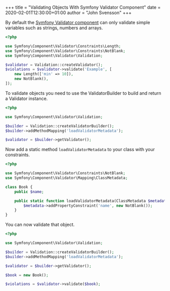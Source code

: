 +++
title = "Validating Objects With Symfony Validator Component"
date = 2020-02-01T12:30:00+01:00
author = "John Svensson"
+++

By default the [Symfony Validator component](https://symfony.com/doc/current/components/validator.html) can only validate simple variables such as strings, numbers and arrays.

```php
<?php

use Symfony\Component\Validator\Constraints\Length;
use Symfony\Component\Validator\Constraints\NotBlank;
use Symfony\Component\Validator\Validation;

$validator = Validation::createValidator();
$violations = $validator->validate('Example', [
    new Length(['min' => 10]),
    new NotBlank(),
]);
```

To validate objects you need to use the ValidatorBuilder to build and return a Validator instance.

```php
<?php

use Symfony\Component\Validator\Validation;

$builder = Validation::createValidatorBuilder();
$builder->addMethodMapping('loadValidatorMetadata');

$validator = $builder->getValidator();
```

Now add a static method `loadValidatorMetadata` to your class with your constraints.

```php
<?php

use Symfony\Component\Validator\Constraints\NotBlank;
use Symfony\Component\Validator\Mapping\ClassMetadata;

class Book {
    public $name;

    public static function loadValidatorMetadata(ClassMetadata $metadata) {
        $metadata->addPropertyConstraint('name', new NotBlank());
    }
}
```

You can now validate that object.

```php
<?php

use Symfony\Component\Validator\Validation;

$builder = Validation::createValidatorBuilder();
$builder->addMethodMapping('loadValidatorMetadata');

$validator = $builder->getValidator();

$book = new Book();

$violations = $validator->validate($book);
```
